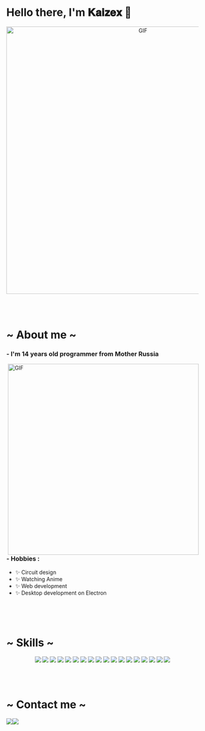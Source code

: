 





















# Hello there, I'm 𝐊𝐚𝐢𝐳𝐞𝐱 👋

<div align="center">
<img hight="300" width="700" alt="GIF" align="center" src="https://media1.tenor.com/m/Wu840ZYq5wEAAAAd/nagiev-%D0%BD%D0%B0%D0%B3%D0%B8%D0%B5%D0%B2.gif">
</div>

</br>
</br>
</br>

<h1>~ About me ~</h1>

### - I'm 14 years  old programmer from Mother Russia

<img hight="400" width="500" alt="GIF" align="right" src="https://github.com/Xx-Ashutosh-xX/Xx-Ashutosh-xX/blob/master/assets/1936.gif">

### - Hobbies : 
- ✨ Circuit design
- ✨ Watching Anime
- ✨ Web development
- ✨ Desktop development on Electron


</br>
</br>
</br>



<h1>~ Skills ~</h1>
<div align="center">
 <img src="https://img.shields.io/badge/HTML5-%23E34F26?style=for-the-badge&logo=html5&logoColor=white">
 <img src="https://img.shields.io/badge/CSS3-%23007AAC?style=for-the-badge&logo=css&logoColor=white">
 <img src="https://img.shields.io/badge/Sass-%23CC6699?style=for-the-badge&logo=sass&logoColor=white">
 <img src="https://img.shields.io/badge/Tailwind%20CSS-%2306B6D4?style=for-the-badge&logo=tailwindcss&logoColor=white">
 <img src="https://img.shields.io/badge/Bootsrap%20-%20%237952B3?style=for-the-badge&logo=bootstrap&logoColor=white">
 <img src="https://img.shields.io/badge/JavaScript-%23F7DF1E?style=for-the-badge&logo=javascript&logoColor=black">
 <img src="https://img.shields.io/badge/TypeScript-%233178C6?style=for-the-badge&logo=typescript&logoColor=white">
 <img src="https://img.shields.io/badge/Node.js-%235FA04E?style=for-the-badge&logo=nodedotjs&logoColor=white">
 <img src="https://img.shields.io/badge/Express-%23000000?style=for-the-badge&logo=express&logoColor=white">
 <img src="https://img.shields.io/badge/Python-%233776AB?style=for-the-badge&logo=python&logoColor=white">
 <img src="https://img.shields.io/badge/Aiogram-%2326A5E4?style=for-the-badge&logo=telegram&logoColor=white">
 <img src="https://img.shields.io/badge/SQLite-%23003B57?style=for-the-badge&logo=sqlite&logoColor=white">
 <img src="https://img.shields.io/badge/PostgreSQL-%234169E1?style=for-the-badge&logo=postgresql&logoColor=white">
 <img src="https://img.shields.io/badge/MongoDB-%2347A248?style=for-the-badge&logo=mongodb&logoColor=white">
 <img src="https://img.shields.io/badge/Git-%23F05032?style=for-the-badge&logo=git&logoColor=white">
 <img src="https://img.shields.io/badge/Audacity-%230000CC?style=for-the-badge&logo=audacity&logoColor=white">
 <img src="https://img.shields.io/badge/Figma-%233A4259?style=for-the-badge&logo=figma&logoColor=white">
 <img src="https://img.shields.io/badge/Davinci%20Resolve-%23233A51?style=for-the-badge&logo=davinciresolve&logoColor=white">
</div>

</br>
</br>
</br>



<h1>~ Contact me ~</h1>
 <p><a href="https://discord.com/channels/@me/1130212096051773470" target="_blank"><img src="https://img.shields.io/badge/Kaizex%20-%237289DA.svg?&style=for-the-badge&logo=discord&logoColor=white"/></a><a href="https://t.me/kaizex" target="_blank"><img src="https://img.shields.io/badge/Kaizex%20-%2326A5E4.svg?&style=for-the-badge&logo=telegram&logoColor=white"/></a></p>

</br>
</br>
</br>
</a>

